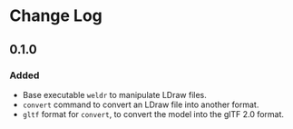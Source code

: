 # Change Log

## 0.1.0

### Added

- Base executable `weldr` to manipulate LDraw files.
- `convert` command to convert an LDraw file into another format.
- `gltf` format for `convert`, to convert the model into the glTF 2.0 format.
